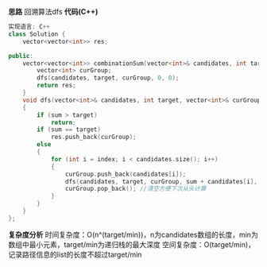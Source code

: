 **思路**
回溯算法dfs
**代码(C++)**
```C++
实现语言: C++
class Solution {
    vector<vector<int>> res;

public:
    vector<vector<int>> combinationSum(vector<int>& candidates, int target) {
        vector<int> curGroup;
        dfs(candidates, target, curGroup, 0, 0);
        return res;
    }
    void dfs(vector<int>& candidates, int target, vector<int>& curGroup, int sum, int index)
    {
        if (sum > target)
            return;
        if (sum == target)
            res.push_back(curGroup);
        else
        {
            for (int i = index; i < candidates.size(); i++)
            {
                curGroup.push_back(candidates[i]);
                dfs(candidates, target, curGroup, sum + candidates[i], i);
                curGroup.pop_back(); //清空方便下次从头计算
            }
        }
    }
};
```
**复杂度分析**
时间复杂度：O(n^(target/min))，n为candidates数组的长度，min为数组中最小元素，target/min为递归栈的最大深度
空间复杂度：O(target/min)，记录路径信息的list的长度不超过target/min
